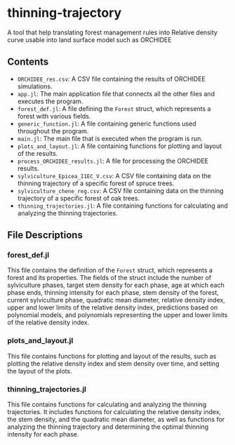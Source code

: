 # thinning-trajectory
A tool that help translating forest management rules into Relative density curve usable into land surface model such as ORCHIDEE

## Contents

- `ORCHIDEE_res.csv`: A CSV file containing the results of ORCHIDEE simulations.
- `app.jl`: The main application file that connects all the other files and executes the program.
- `forest_def.jl`: A file defining the `Forest` struct, which represents a forest with various fields.
- `generic_function.jl`: A file containing generic functions used throughout the program.
- `main.jl`: The main file that is executed when the program is run.
- `plots_and_layout.jl`: A file containing functions for plotting and layout of the results.
- `process_ORCHIDEE_results.jl`: A file for processing the ORCHIDEE results.
- `sylviculture_Epicea_I1EC_V.csv`: A CSV file containing data on the thinning trajectory of a specific forest of spruce trees.
- `sylviculture_chene_reg.csv`: A CSV file containing data on the thinning trajectory of a specific forest of oak trees.
- `thinning_trajectories.jl`: A file containing functions for calculating and analyzing the thinning trajectories.

## File Descriptions

### forest_def.jl
This file contains the definition of the `Forest` struct, which represents a forest and its properties. The fields of the struct include the number of sylviculture phases, target stem density for each phase, age at which each phase ends, thinning intensity for each phase, stem density of the forest, current sylviculture phase, quadratic mean diameter, relative density index, upper and lower limits of the relative density index, predictions based on polynomial models, and polynomials representing the upper and lower limits of the relative density index.

### plots_and_layout.jl
This file contains functions for plotting and layout of the results, such as plotting the relative density index and stem density over time, and setting the layout of the plots.

### thinning_trajectories.jl
This file contains functions for calculating and analyzing the thinning trajectories. It includes functions for calculating the relative density index, the stem density, and the quadratic mean diameter, as well as functions for analyzing the thinning trajectory and determining the optimal thinning intensity for each phase.
